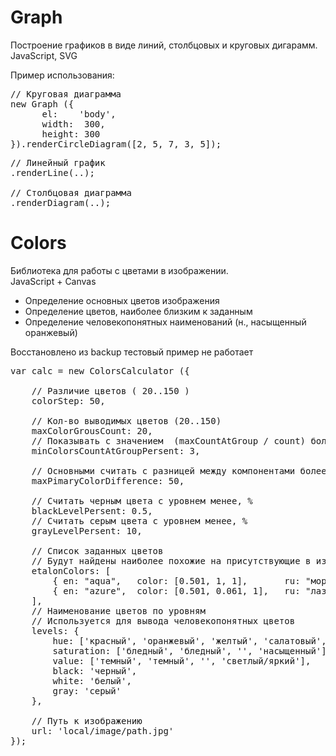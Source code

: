 Graph
===========

Построение графиков в виде линий, столбцовых и круговых дигарамм.<br />
JavaScript, SVG

Пример использования:
<pre>
// Круговая диаграмма
new Graph ({
      el:    'body',
      width:  300,
      height: 300
}).renderCircleDiagram([2, 5, 7, 3, 5]);
</pre>


<pre>
// Линейный график
.renderLine(..);

// Столбцовая диаграмма
.renderDiagram(..);
</pre>


Colors
===========
Библиотека для работы с цветами в изображении. <br />
JavaScript + Canvas

* Определение основных цветов изображения
* Определение цветов, наиболее близким к заданным
* Определение человекопонятных наименований (н., насыщенный оранжевый)

Восстановлено из backup
тестовый пример не работает

<pre>
var calc = new ColorsCalculator ({

	// Различие цветов ( 20..150 )
	colorStep: 50,
	
	// Кол-во выводимых цветов (20..150)
	maxColorGrousCount: 20,
	// Показывать с значением  (maxCountAtGroup / count) более, %
	minColorsCountAtGroupPersent: 3,
	
	// Основными считать с разницей между компонентами более (10..255)
	maxPimaryColorDifference: 50,
	
	// Считать черным цвета с уровнем менее, %
	blackLevelPersent: 0.5,
	// Считать серым цвета с уровнем менее, %
	grayLevelPersent: 10,
	
	// Список заданных цветов
	// Будут найдены наиболее похожие на присутствующие в изображении
	etalonColors: [
		{ en: "aqua",	color: [0.501, 1, 1],		ru: "морской волны"},
		{ en: "azure",	color: [0.501, 0.061, 1],	ru: "лазурный"}
	],
	// Наименование цветов по уровням
	// Используется для вывода человекопонятных цветов
	levels: {
		hue: ['красный', 'оранжевый', 'желтый', 'салатовый', 'зеленый', 'бирюзовый', 'голубой', 'синий', 'сиреневый', 'фиолетовый', 'малиновый'],
		saturation: ['бледный', 'бледный', '', 'насыщенный'],
		value: ['темный', 'темный', '', 'светлый/яркий'],
		black: 'черный',
		white: 'белый',
		gray: 'серый'
	},
	
	// Путь к изображению
	url: 'local/image/path.jpg'
});
</pre>